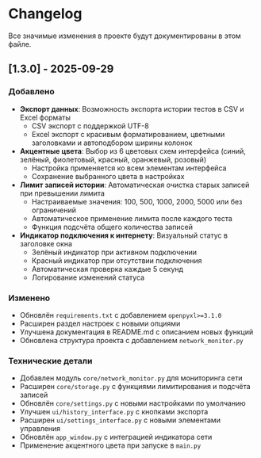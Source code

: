 # Changelog

Все значимые изменения в проекте будут документированы в этом файле.

## [1.3.0] - 2025-09-29

### Добавлено
- **Экспорт данных**: Возможность экспорта истории тестов в CSV и Excel форматы
  - CSV экспорт с поддержкой UTF-8
  - Excel экспорт с красивым форматированием, цветными заголовками и автоподбором ширины колонок
- **Акцентные цвета**: Выбор из 6 цветовых схем интерфейса (синий, зелёный, фиолетовый, красный, оранжевый, розовый)
  - Настройка применяется ко всем элементам интерфейса
  - Сохранение выбранного цвета в настройках
- **Лимит записей истории**: Автоматическая очистка старых записей при превышении лимита
  - Настраиваемые значения: 100, 500, 1000, 2000, 5000 или без ограничений
  - Автоматическое применение лимита после каждого теста
  - Функция подсчёта общего количества записей
- **Индикатор подключения к интернету**: Визуальный статус в заголовке окна
  - Зелёный индикатор при активном подключении
  - Красный индикатор при отсутствии подключения
  - Автоматическая проверка каждые 5 секунд
  - Логирование изменений статуса

### Изменено
- Обновлён `requirements.txt` с добавлением `openpyxl>=3.1.0`
- Расширен раздел настроек с новыми опциями
- Улучшена документация в README.md с описанием новых функций
- Обновлена структура проекта с добавлением `network_monitor.py`

### Технические детали
- Добавлен модуль `core/network_monitor.py` для мониторинга сети
- Расширен `core/storage.py` с функциями лимитирования и подсчёта записей
- Обновлён `core/settings.py` с новыми настройками по умолчанию
- Улучшен `ui/history_interface.py` с кнопками экспорта
- Расширен `ui/settings_interface.py` с новыми элементами управления
- Обновлён `app_window.py` с интеграцией индикатора сети
- Применение акцентного цвета при запуске в `main.py`
